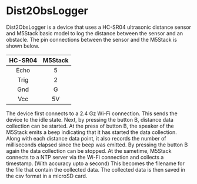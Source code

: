 # Dist2ObsLogger

Dist2ObsLogger is a device that uses a HC-SR04 ultrasonic distance sensor and M5Stack basic model to log the distance between the sensor and an obstacle.
The pin connections between the sensor and the M5Stack is shown below.

| HC-SR04 | M5Stack |
| :---: | :---: |
| Echo  | 5 |
| Trig  | 2 |
| Gnd | G |
| Vcc  | 5V |

The device first connects to a 2.4 Gz Wi-Fi connection.
This sends the device to the idle state. 
Next, by pressing the button B, distance data collection can be started.
At the press of button B, the speaker of the M5Stack emits a beep indicating that it has started the data collection.
Along with each distance data point, it also records the number of milliseconds elapsed since the beep was emitted.
By pressing the button B again the data collection can be stopped. 
At the sametime, M5Stack connects to a NTP server via the Wi-Fi connection and collects a timestamp. (With accuracy upto a second)
This becomes the filename for the file that contain the collected data.
The collected data is then saved in the csv format in a microSD card.
